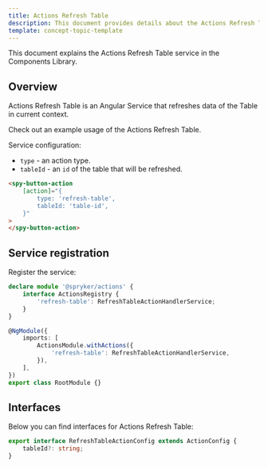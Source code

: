 ```yaml
---
title: Actions Refresh Table
description: This document provides details about the Actions Refresh Table service in the Components Library.
template: concept-topic-template
---
```


This document explains the Actions Refresh Table service in the Components Library.

## Overview

Actions Refresh Table is an Angular Service that refreshes data of the Table in current context.

Check out an example usage of the Actions Refresh Table.

Service configuration:

- `type` - an action type.  
- `tableId` - an `id` of the table that will be refreshed.  

```html
<spy-button-action
    [action]="{
        type: 'refresh-table',
        tableId: 'table-id',
    }"
>
</spy-button-action>
```

## Service registration

Register the service:

```ts
declare module '@spryker/actions' {
    interface ActionsRegistry {
        'refresh-table': RefreshTableActionHandlerService;
    }
}

@NgModule({
    imports: [
        ActionsModule.withActions({
            'refresh-table': RefreshTableActionHandlerService,
        }),
    ],
})
export class RootModule {}
```

## Interfaces

Below you can find interfaces for Actions Refresh Table:

```ts
export interface RefreshTableActionConfig extends ActionConfig {
    tableId?: string;
}
```

